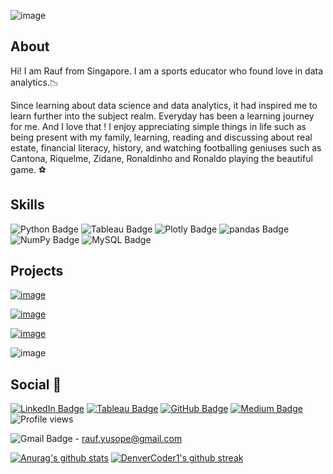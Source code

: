 ![image](https://user-images.githubusercontent.com/96287600/161567628-443c965b-f5d9-4cb4-af92-94b35a7e5dbc.png)

## About 
Hi! I am Rauf from Singapore. I am a sports educator who found love in data analytics.📉 

Since learning about data science and data analytics, it had inspired me to learn further into the subject realm. Everyday has been a learning journey for me. And I love that ! 
I enjoy appreciating simple things in life such as being present with my family,  learning, reading and discussing about real estate, financial literacy, history, and watching footballing geniuses such as Cantona, Riquelme, Zidane, Ronaldinho and Ronaldo playing the beautiful game. ⚽

## Skills

![Python Badge](https://img.shields.io/badge/Python-3776AB?logo=python&logoColor=fff&style=flat) ![Tableau Badge](https://img.shields.io/badge/Tableau-E97627?logo=tableau&logoColor=fff&style=flat) ![Plotly Badge](https://img.shields.io/badge/Plotly-3F4F75?logo=plotly&logoColor=fff&style=flat) ![pandas Badge](https://img.shields.io/badge/pandas-150458?logo=pandas&logoColor=fff&style=flat) ![NumPy Badge](https://img.shields.io/badge/NumPy-013243?logo=numpy&logoColor=fff&style=flat) ![MySQL Badge](https://img.shields.io/badge/MySQL-4479A1?logo=mysql&logoColor=fff&style=flat) 


## Projects
[![image](https://user-images.githubusercontent.com/96287600/159918685-0d6984c9-4690-4cc8-ab62-1a11eb4bab95.png)](https://github.com/abdrauf26/abdul_rauf_repo)

[![image](https://user-images.githubusercontent.com/96287600/161565008-39ba33fc-8194-48a5-a288-751fc89358d8.png)](https://public.tableau.com/app/profile/mohamed.abdul.rauf/viz/HowSengkanghasthenumberofhighestHDBunitssoldinSingaporeusingTableau_/HowSengkanghasthenumberofhighestHDBunitssoldinSingaporeusingTableau_)

[![image](https://user-images.githubusercontent.com/96287600/163551843-d4fb392b-713f-43fc-acba-0cd678a04129.png)](https://github.com/abdrauf26/web_scraping_repo)

![image](https://user-images.githubusercontent.com/96287600/163776573-f8c839e3-8dd8-439e-8edf-cd5a7578d80a.png)



## Social 📧 

[![LinkedIn Badge](https://img.shields.io/badge/LinkedIn-0A66C2?logo=linkedin&logoColor=fff&style=flat)](https://www.linkedin.com/in/abdrauf26/) [![Tableau Badge](https://img.shields.io/badge/Tableau-E97627?logo=tableau&logoColor=fff&style=flat)](https://public.tableau.com/app/profile/mohamed.abdul.rauf) [![GitHub Badge](https://img.shields.io/badge/GitHub-181717?logo=github&logoColor=fff&style=flat)](https://github.com/abdrauf26) [![Medium Badge](https://img.shields.io/badge/Medium-000?logo=medium&logoColor=fff&style=flat)](https://medium.com/@rauf.yusope) ![Profile views](https://gpvc.arturio.dev/abdrauf26) 

![Gmail Badge](https://img.shields.io/badge/Gmail-EA4335?logo=gmail&logoColor=fff&style=flat) - rauf.yusope@gmail.com 


[![Anurag's github stats](https://github-readme-stats.vercel.app/api?username=abdrauf26&theme=prussian)](https://github.com/anuraghazra/github-readme-stats)
[![DenverCoder1's github streak](https://github-readme-streak-stats.herokuapp.com/?user=abdrauf26&theme=prussian)](https://github.com/DenverCoder1/github-readme-streak-stats)


<!---
abdrauf26/abdrauf26 is a ✨ special ✨ repository because its `README.md` (this file) appears on your GitHub profile.
You can click the Preview link to take a look at your changes.
--->
